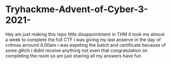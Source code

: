 # Tryhackme-Advent-of-Cyber-3-2021-
Hey am just making this repo little disappointment in THM it took me almost a week to complete the full CTF i was giving my last anserve in the day of critmas arround 4.00am i was expeting the batch and certificate because of some glitch i didnt receive anything not even that congratulation on completing the room so am just sharing all my answers have fun 
